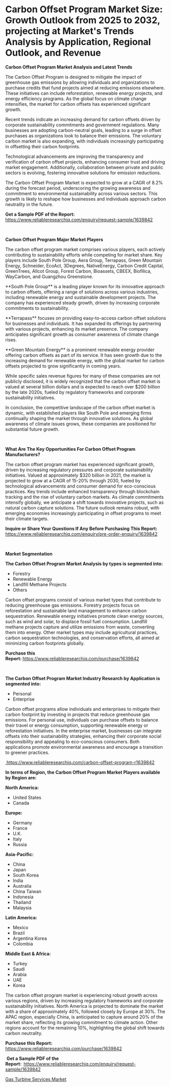 <p><h1>Carbon Offset Program Market Size: Growth Outlook from 2025 to 2032, projecting at Market's Trends Analysis by Application, Regional Outlook, and Revenue</h1></p><p><strong>Carbon Offset Program Market Analysis and Latest Trends</strong></p>
<p><p>The Carbon Offset Program is designed to mitigate the impact of greenhouse gas emissions by allowing individuals and organizations to purchase credits that fund projects aimed at reducing emissions elsewhere. These initiatives can include reforestation, renewable energy projects, and energy efficiency programs. As the global focus on climate change intensifies, the market for carbon offsets has experienced significant growth.</p><p>Recent trends indicate an increasing demand for carbon offsets driven by corporate sustainability commitments and government regulations. Many businesses are adopting carbon-neutral goals, leading to a surge in offset purchases as organizations look to balance their emissions. The voluntary carbon market is also expanding, with individuals increasingly participating in offsetting their carbon footprints.</p><p>Technological advancements are improving the transparency and verification of carbon offset projects, enhancing consumer trust and driving market engagement. Additionally, collaboration between private and public sectors is evolving, fostering innovative solutions for emission reductions.</p><p>The Carbon Offset Program Market is expected to grow at a CAGR of 8.2% during the forecast period, underscoring the growing awareness and commitment to environmental sustainability across various sectors. This growth is likely to reshape how businesses and individuals approach carbon neutrality in the future.</p></p>
<p><strong>Get a Sample PDF of the Report:&nbsp;</strong> <a href="https://www.reliableresearchiq.com/enquiry/request-sample/1639842?utm_campaign=2482&utm_medium=2&utm_source=Github&utm_content=ia&utm_term=14022025&utm_id=carbon-offset-program">https://www.reliableresearchiq.com/enquiry/request-sample/1639842</a></p>
<p>&nbsp;</p>
<p><strong>Carbon Offset Program Major Market Players</strong></p>
<p><p>The carbon offset program market comprises various players, each actively contributing to sustainability efforts while competing for market share. Key players include South Pole Group, Aera Group, Terrapass, Green Mountain Energy, Schneider, EcoAct, 3Degrees, NativeEnergy, Carbon Credit Capital, GreenTrees, Allcot Group, Forest Carbon, Bioassets, CBEEX, Biofílica, WayCarbon, and Guangzhou Greenstone.</p><p>**South Pole Group** is a leading player known for its innovative approach to carbon offsets, offering a range of solutions across various industries, including renewable energy and sustainable development projects. The company has experienced steady growth, driven by increasing corporate commitments to sustainability.</p><p>**Terrapass** focuses on providing easy-to-access carbon offset solutions for businesses and individuals. It has expanded its offerings by partnering with various projects, enhancing its market presence. The company anticipates significant growth as consumer awareness of climate change rises.</p><p>**Green Mountain Energy** is a prominent renewable energy provider offering carbon offsets as part of its service. It has seen growth due to the increasing demand for renewable energy, with the global market for carbon offsets projected to grow significantly in coming years.</p><p>While specific sales revenue figures for many of these companies are not publicly disclosed, it is widely recognized that the carbon offset market is valued at several billion dollars and is expected to reach over $200 billion by the late 2020s, fueled by regulatory frameworks and corporate sustainability initiatives.</p><p>In conclusion, the competitive landscape of the carbon offset market is dynamic, with established players like South Pole and emerging firms continually shaping the market through innovative solutions. As global awareness of climate issues grows, these companies are positioned for substantial future growth.</p></p>
<p>&nbsp;</p>
<p><strong>What Are The Key Opportunities For Carbon Offset Program Manufacturers?</strong></p>
<p><p>The carbon offset program market has experienced significant growth, driven by increasing regulatory pressures and corporate sustainability initiatives. Valued at approximately $320 billion in 2021, the market is projected to grow at a CAGR of 15-20% through 2030, fueled by technological advancements and consumer demand for eco-conscious practices. Key trends include enhanced transparency through blockchain tracking and the rise of voluntary carbon markets. As climate commitments intensify globally, we anticipate a shift towards innovative projects, such as natural carbon capture solutions. The future outlook remains robust, with emerging economies increasingly participating in offset programs to meet their climate targets.</p></p>
<p><strong>Inquire or Share Your Questions If Any Before Purchasing This Report:</strong> <a href="https://www.reliableresearchiq.com/enquiry/pre-order-enquiry/1639842?utm_campaign=2482&utm_medium=2&utm_source=Github&utm_content=ia&utm_term=14022025&utm_id=carbon-offset-program">https://www.reliableresearchiq.com/enquiry/pre-order-enquiry/1639842</a></p>
<p>&nbsp;</p>
<p><strong>Market Segmentation</strong></p>
<p><strong>The Carbon Offset Program Market Analysis by types is segmented into:</strong></p>
<p><ul><li>Forestry</li><li>Renewable Energy</li><li>Landfill Methane Projects</li><li>Others</li></ul></p>
<p><p>Carbon offset programs consist of various market types that contribute to reducing greenhouse gas emissions. Forestry projects focus on reforestation and sustainable land management to enhance carbon sequestration. Renewable energy initiatives promote clean energy sources, such as wind and solar, to displace fossil fuel consumption. Landfill methane projects capture and utilize emissions from waste, converting them into energy. Other market types may include agricultural practices, carbon sequestration technologies, and conservation efforts, all aimed at minimizing carbon footprints globally.</p></p>
<p><strong>Purchase this Report:&nbsp;</strong><a href="https://www.reliableresearchiq.com/purchase/1639842?utm_campaign=2482&utm_medium=2&utm_source=Github&utm_content=ia&utm_term=14022025&utm_id=carbon-offset-program">https://www.reliableresearchiq.com/purchase/1639842</a></p>
<p>&nbsp;</p>
<p><strong>The Carbon Offset Program Market Industry Research by Application is segmented into:</strong></p>
<p><ul><li>Personal</li><li>Enterprise</li></ul></p>
<p><p>Carbon offset programs allow individuals and enterprises to mitigate their carbon footprint by investing in projects that reduce greenhouse gas emissions. For personal use, individuals can purchase offsets to balance their travel or energy consumption, supporting renewable energy or reforestation initiatives. In the enterprise market, businesses can integrate offsets into their sustainability strategies, enhancing their corporate social responsibility and appealing to eco-conscious consumers. Both applications promote environmental awareness and encourage a transition to greener practices.</p></p>
<p><a href="https://www.reliableresearchiq.com/carbon-offset-program-r1639842?utm_campaign=2482&utm_medium=2&utm_source=Github&utm_content=ia&utm_term=14022025&utm_id=carbon-offset-program">&nbsp;https://www.reliableresearchiq.com/carbon-offset-program-r1639842</a></p>
<p><strong>In terms of Region, the Carbon Offset Program Market Players available by Region are:</strong></p>
<p>
    <p> <strong> North America: </strong>
        <ul>
            <li>United States</li>
            <li>Canada</li>
        </ul>
        </p> 
    <p> <strong> Europe: </strong>
        <ul>
            <li>Germany</li>
            <li>France</li>
            <li>U.K.</li>
            <li>Italy</li>
            <li>Russia</li>
        </ul>
        </p> 
    <p> <strong> Asia-Pacific: </strong>
        <ul>
            <li>China</li>
            <li>Japan</li>
            <li>South Korea</li>
            <li>India</li>
            <li>Australia</li>
            <li>China Taiwan</li>
            <li>Indonesia</li>
            <li>Thailand</li>
            <li>Malaysia</li>
        </ul>
        </p> 
    <p> <strong> Latin America: </strong>
        <ul>
            <li>Mexico</li>
            <li>Brazil</li>
            <li>Argentina Korea</li>
            <li>Colombia</li>
        </ul>
        </p> 
    <p> <strong> Middle East & Africa: </strong>
        <ul>
            <li>Turkey</li>
            <li>Saudi</li>
            <li>Arabia</li>
            <li>UAE</li>
            <li>Korea</li>
        </ul>
    </p>
    </p>
<p><p>The carbon offset program market is experiencing robust growth across various regions, driven by increasing regulatory frameworks and corporate sustainability initiatives. North America is projected to dominate the market with a share of approximately 40%, followed closely by Europe at 30%. The APAC region, especially China, is anticipated to capture around 20% of the market share, reflecting its growing commitment to climate action. Other regions account for the remaining 10%, highlighting the global shift towards carbon neutrality.</p></p>
<p><strong>Purchase this Report: </strong><a href="https://www.reliableresearchiq.com/purchase/1639842?utm_campaign=2482&utm_medium=2&utm_source=Github&utm_content=ia&utm_term=14022025&utm_id=carbon-offset-program">https://www.reliableresearchiq.com/purchase/1639842</a></p>
<p>&nbsp;<strong>Get a Sample PDF of the Report:&nbsp;&nbsp;</strong><a href="https://www.reliableresearchiq.com/enquiry/request-sample/1639842?utm_campaign=2482&utm_medium=2&utm_source=Github&utm_content=ia&utm_term=14022025&utm_id=carbon-offset-program">https://www.reliableresearchiq.com/enquiry/request-sample/1639842</a></p>
<p><strong></strong></p>
<p><p><a href="https://github.com/akaalahk/Market-Research-Report-List-1/blob/main/gas-turbine-services-market.md?utm_campaign=2482&utm_medium=2&utm_source=Github&utm_content=ia&utm_term=14022025&utm_id=carbon-offset-program">Gas Turbine Services Market</a></p></p>